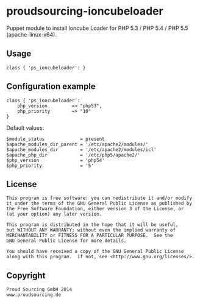 # proudsourcing-ioncubeloader

Puppet module to install Ioncube Loader for PHP 5.3 / PHP 5.4 / PHP 5.5 (apache-linux-x64).


## Usage

	class { 'ps_ioncubeloader':	}


## Configuration example

	class { 'ps_ioncubeloader':
		php_version			=> "php53",
		php_priority		=> "10"
	}


Default values:

	$module_status			   = present
    $apache_modules_dir_parent = '/etc/apache2/modules/'
    $apache_modules_dir		   = '/etc/apache2/modules/icl'
    $apache_php_dir			   = '/etc/php5/apache2/'
    $php_version			   = 'php54'
    $php_priority			   = '5'


## License

    This program is free software: you can redistribute it and/or modify
    it under the terms of the GNU General Public License as published by
    the Free Software Foundation, either version 3 of the License, or
    (at your option) any later version.

    This program is distributed in the hope that it will be useful,
    but WITHOUT ANY WARRANTY; without even the implied warranty of
    MERCHANTABILITY or FITNESS FOR A PARTICULAR PURPOSE.  See the
    GNU General Public License for more details.

    You should have received a copy of the GNU General Public License
    along with this program.  If not, see <http://www.gnu.org/licenses/>.
    

## Copyright

	Proud Sourcing GmbH 2014
	www.proudsourcing.de
	